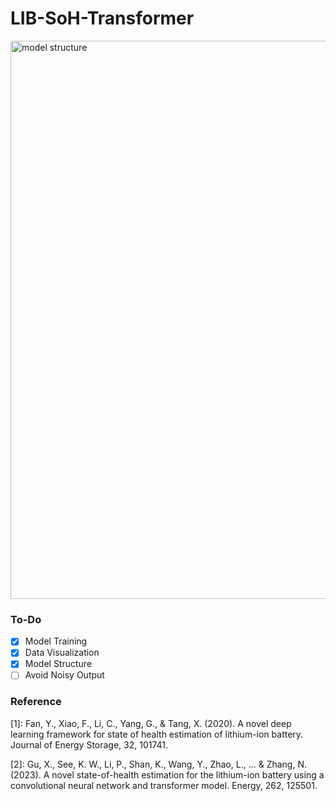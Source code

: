 # LIB-SoH-Transformer
<img width="893" alt="model structure" src="https://github.com/amirhosseinh77/Battery-SoH-Transformer/assets/56114938/eabe781c-7cae-478a-9dc2-c4275f92e01d">

### To-Do
- [x] Model Training
- [x] Data Visualization
- [x] Model Structure
- [ ] Avoid Noisy Output

### Reference
[1]: Fan, Y., Xiao, F., Li, C., Yang, G., & Tang, X. (2020). A novel deep learning framework for state of health estimation of lithium-ion battery. Journal of Energy Storage, 32, 101741.

[2]: Gu, X., See, K. W., Li, P., Shan, K., Wang, Y., Zhao, L., ... & Zhang, N. (2023). A novel state-of-health estimation for the lithium-ion battery using a convolutional neural network and transformer model. Energy, 262, 125501.


